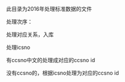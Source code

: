 此目录为2016年处理标准数据的文件

处理次序：

处理对应关系，入库

处理icsno

有ccsno中文的处理成对应的ccsno id

没有ccsno的，根据icsno处理为对应的ccsno id

